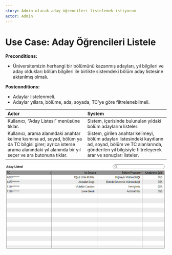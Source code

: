```yaml
---
story: Admin olarak aday öğrencileri listelemek istiyorum
actor: Admin
---
```


Use Case: Aday Öğrencileri Listele
============

**Preconditions:**

- Üniversitemizin herhangi bir bölümünü kazanmış adayları, yıl bilgileri ve aday oldukları bölüm bilgileri ile birlikte sistemdeki bölüm aday listesine aktarılmış olmalı.

**Postconditions:**

- Adaylar listelenmeli.
- Adaylar yıllara, bölüme, ada, soyada, TC’ye göre filtrelenebilmeli.

| Actor        | System       |
| :----------- |:-------------|
| Kullanıcı, “Aday Listesi” menüsüne tıklar. | Sistem, içerisinde bulunulan yıldaki bölüm adaylarını listeler.|
| Kullanıcı, arama alanındaki anahtar kelime kısmına ad, soyad, bölüm ya da TC bilgisi girer; ayrıca isterse arama alanındaki yıl alanında bir yıl seçer ve ara butonuna tıklar.| Sistem, girilen anahtar kelimeyi, bölüm adayları listesindeki kayıtların ad, soyad, bölüm ve TC alanlarında, gönderilen yıl bilgisiyle filtreleyerek arar ve sonuçları listeler.|

![alt text](assets/mockups/kayit/1.png)